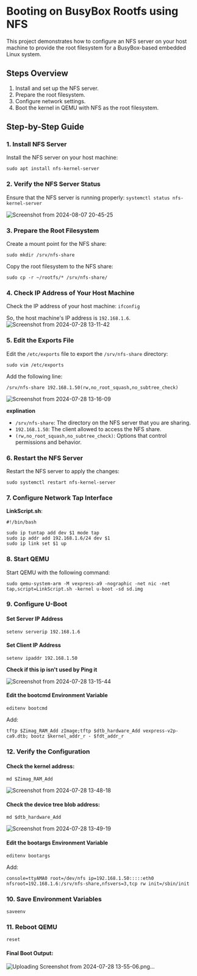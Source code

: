 
# Booting on BusyBox Rootfs using NFS

This project demonstrates how to configure an NFS server on your host machine to provide the root filesystem for a BusyBox-based embedded Linux system.

## Steps Overview

1.  Install and set up the NFS server.
2.  Prepare the root filesystem.
3.  Configure network settings.
4.  Boot the kernel in QEMU with NFS as the root filesystem.

## Step-by-Step Guide

### 1. Install NFS Server

Install the NFS server on your host machine:

`sudo apt install nfs-kernel-server` 

### 2. Verify the NFS Server Status

Ensure that the NFS server is running properly: 
`systemctl status nfs-kernel-server` 


![Screenshot from 2024-08-07 20-45-25](https://github.com/user-attachments/assets/f5474529-a522-41b8-b991-412862cd5eb9)


### 3. Prepare the Root Filesystem

Create a mount point for the NFS share:

`sudo mkdir /srv/nfs-share` 

Copy the root filesystem to the NFS share:

`sudo cp -r ~/rootfs/* /srv/nfs-share/` 

### 4. Check IP Address of Your Host Machine

Check the IP address of your host machine: 
`ifconfig` 



So, the host machine's IP address is `192.168.1.6`.
![Screenshot from 2024-07-28 13-11-42](https://github.com/user-attachments/assets/22bf38c4-0ea6-4cf3-ab5a-b77e5f088ceb)

### 5. Edit the Exports File

Edit the `/etc/exports` file to export the `/srv/nfs-share` directory:


`sudo vim /etc/exports` 

Add the following line:


	/srv/nfs-share 192.168.1.50(rw,no_root_squash,no_subtree_check)

![Screenshot from 2024-07-28 13-16-09](https://github.com/user-attachments/assets/527e8364-77e8-4efc-a29e-4b9d0c006de9)

**explination**
-   `/srv/nfs-share`: The directory on the NFS server that you are sharing.
-   `192.168.1.50`: The client allowed to access the NFS share.
-   `(rw,no_root_squash,no_subtree_check)`: Options that control permissions and behavior.

### 6. Restart the NFS Server

Restart the NFS server to apply the changes:


`sudo systemctl restart nfs-kernel-server` 

### 7. Configure Network Tap Interface

**LinkScript.sh**:
                    
	#!/bin/bash

	sudo ip tuntap add dev $1 mode tap
	sudo ip addr add 192.168.1.6/24 dev $1
	sudo ip link set $1 up

### 8. Start QEMU

Start QEMU with the following command:

	sudo qemu-system-arm -M vexpress-a9 -nographic -net nic -net tap,script=LinkScript.sh -kernel u-boot -sd sd.img

### 9. Configure U-Boot

#### Set Server IP Address


`setenv serverip 192.168.1.6` 

#### Set Client IP Address

`setenv ipaddr 192.168.1.50` 


**Check if this ip isn't used by Ping it**

![Screenshot from 2024-07-28 13-15-44](https://github.com/user-attachments/assets/e1e28ae6-4cf0-4ab3-9f12-9f5ffba10440)


#### Edit the bootcmd Environment Variable


`editenv bootcmd` 

Add:

	tftp $Zimag_RAM_Add zImage;tftp $dtb_hardware_Add vexpress-v2p-ca9.dtb; bootz $kernel_addr_r - $fdt_addr_r
### 12. Verify the Configuration

#### Check the kernel address:

`md $Zimag_RAM_Add` 


![Screenshot from 2024-07-28 13-48-18](https://github.com/user-attachments/assets/98c5bdd8-08ca-430a-b9d1-6f0420ff7775)

#### Check the device tree blob address:

`md $dtb_hardware_Add` 


![Screenshot from 2024-07-28 13-49-19](https://github.com/user-attachments/assets/a50452d0-0ea4-45b0-8782-7386caa1e990)

#### Edit the bootargs Environment Variable

`editenv bootargs` 

Add:

	console=ttyAMA0 root=/dev/nfs ip=192.168.1.50:::::eth0 nfsroot=192.168.1.6:/srv/nfs-share,nfsvers=3,tcp rw init=/sbin/init

### 10. Save Environment Variables

`saveenv` 

### 11. Reboot QEMU

`reset` 



#### Final Boot Output:


![Uploading Screenshot from 2024-07-28 13-55-06.png…]()
